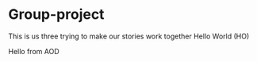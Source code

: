 # Group-project
This is us three trying to make our stories work together
Hello World (HO)

Hello from AOD
